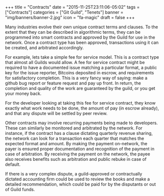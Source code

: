 +++
title = "Contracts"
date = "2015-11-25T23:11:06-05:02"
tags = ["Contracts"]
categories = ["Git Guild", "Tenets"]
banner = "img/banners/banner-2.jpg"
icon = "fa-magic"
draft = false
+++

Many industries evolve their own unique contract terms and clauses. To the extent that they can be described in algorithmic terms, they can be programmed into smart contracts and approved by the Guild for use in the network. Once a contract type has been approved, transactions using it can be created, and arbitrated accordingly.

For example, lets take a simple fee for service model. This is a contract type that almost all Guilds would allow. A fee for service contract might be required to have a documented issue matching a particular format, a public key for the issue reporter, Bitcoins deposited in escrow, and requirements for satisfactory completion. This is a very fancy way of saying: make a github bug report or feature request and pay up front. In return, the completion and quality of the work are guaranteed by the guild, or you get your money back.

For the developer looking at taking this fee for service contract, they know exactly what work needs to be done, the amount of pay (in escrow already), and that any dispute will be settled by peer review.

Other contracts may involve recurring payments being made to developers. These can similarly be monitored and arbitrated by the network. For instance, if the contract has a clause dictating quarterly revenue sharing, the network can look for a transaction each quarter that matches the expected format and amount. By making the payment on-network, the payer is ensured proper documentation and recognition of the payment in case of arbitration. By receiving the payment on the network, the payee also receives benefits such as arbitration and public rebuke in case of default.

If there is a very complex dispute, a guild-approved or contractually dictated accounting firm could be used to review the books and make a detailed recommendation, which could be paid for by the disputants or out of Guild funds.
